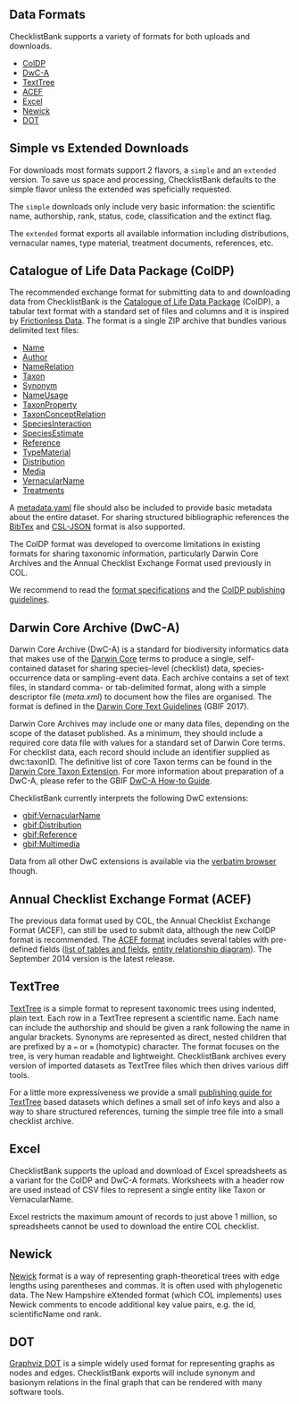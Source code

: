 ## Data Formats

ChecklistBank supports a variety of formats for both uploads and downloads.

- [ColDP](#catalogue-of-life-data-package-coldp)
- [DwC-A](#darwin-core-archive-dwc-a)
- [TextTree](#texttree)
- [ACEF](#annual-checklist-exchange-format-acef)
- [Excel](#excel)
- [Newick](#newick)
- [DOT](#dot)

## Simple vs Extended Downloads

For downloads most formats support 2 flavors, a `simple` and an `extended` version.
To save us space and processing, ChecklistBank defaults to the simple flavor unless the extended was speficially requested.

The `simple` downloads only include very basic information: the scientific name, authorship, rank, status, code, classification and the extinct flag.

The `extended` format exports all available information including distributions, vernacular names, type material, treatment documents, references, etc.

## Catalogue of Life Data Package (ColDP)

The recommended exchange format for submitting data to and downloading data from ChecklistBank
is the [Catalogue of Life Data Package](hhttps://catalogueoflife.github.io/coldp) (ColDP),
a tabular text format with a standard set of files and columns and it is inspired by [Frictionless Data](https://frictionlessdata.io/).
The format is a single ZIP archive that bundles various delimited text files:

- [Name](https://catalogueoflife.github.io/coldp/#name)
- [Author](https://catalogueoflife.github.io/coldp/#author)
- [NameRelation](https://catalogueoflife.github.io/coldp/#namerelation)
- [Taxon](https://catalogueoflife.github.io/coldp/#taxon)
- [Synonym](https://catalogueoflife.github.io/coldp/#synonym)
- [NameUsage](https://catalogueoflife.github.io/coldp/#nameusage)
- [TaxonProperty](https://catalogueoflife.github.io/coldp/#taxonproperty)
- [TaxonConceptRelation](https://catalogueoflife.github.io/coldp/#taxonconceptrelation)
- [SpeciesInteraction](https://catalogueoflife.github.io/coldp/#speciesinteraction)
- [SpeciesEstimate](https://catalogueoflife.github.io/coldp/#speciesestimate)
- [Reference](https://catalogueoflife.github.io/coldp/#reference)
- [TypeMaterial](https://catalogueoflife.github.io/coldp/#typematerial)
- [Distribution](https://catalogueoflife.github.io/coldp/#distribution)
- [Media](https://catalogueoflife.github.io/coldp/#media)
- [VernacularName](https://catalogueoflife.github.io/coldp/#vernacularname)
- [Treatments](https://catalogueoflife.github.io/coldp/#treatment)

A [metadata.yaml](https://catalogueoflife.github.io/coldp/metadata.yaml) file should also be included to provide basic metadata about the entire dataset.
For sharing structured bibliographic references the [BibTex](https://catalogueoflife.github.io/coldp/#reference-bibtex)
and [CSL-JSON](https://catalogueoflife.github.io/coldp/#reference-json-csl) format is also supported.

The ColDP format was developed to overcome limitations in existing formats for sharing taxonomic information, particularly Darwin Core Archives and the Annual Checklist Exchange Format used previously in COL.

We recommend to read the [format specifications](https://catalogueoflife.github.io/coldp/) and the [ColDP publishing guidelines](https://catalogueoflife.github.io/coldp/docs/publishing-guide.html).

## Darwin Core Archive (DwC-A)

Darwin Core Archive (DwC-A) is a standard for biodiversity informatics data that makes use of the [Darwin Core](https://dwc.tdwg.org/list/) terms to produce a single, self-contained dataset for sharing species-level (checklist) data, species-occurrence data or sampling-event data. Each archive contains a set of text files, in standard comma- or tab-delimited format, along with a simple descriptor file (_meta.xml_) to document how the files are organised. The format is defined in the [Darwin Core Text Guidelines](https://dwc.tdwg.org/text/) (GBIF 2017).

Darwin Core Archives may include one or many data files, depending on the scope of the dataset published. As a minimum, they should include a required core data file with values for a standard set of Darwin Core terms. For checklist data, each record should include an identifier supplied as dwc:taxonID. The definitive list of core Taxon terms can be found in the [Darwin Core Taxon Extension](http://rs.gbif.org/core/dwc_taxon_2015-04-24.xml). For more information about preparation of a DwC-A, please refer to the GBIF [DwC-A How-to Guide](https://github.com/gbif/ipt/wiki/DwCAHowToGuide).

ChecklistBank currently interprets the following DwC extensions:

- [gbif:VernacularName](https://rs.gbif.org/extension/gbif/1.0/vernacularname.xml)
- [gbif:Distribution](https://rs.gbif.org/extension/gbif/1.0/distribution.xml)
- [gbif:Reference](https://rs.gbif.org/extension/gbif/1.0/references.xml)
- [gbif:Multimedia](https://rs.gbif.org/extension/gbif/1.0/multimedia.xml)

Data from all other DwC extensions is available via the [verbatim browser](https://www.checklistbank.org/dataset/1010/verbatim) though.

## Annual Checklist Exchange Format (ACEF)

The previous data format used by COL, the Annual Checklist Exchange Format (ACEF), can still be used to submit data,
although the new ColDP format is recommended.
The [ACEF format](/docs/acef/2014_CoL_Standard_Dataset_v7_23Sep2014.pdf) includes several tables with pre-defined fields ([list of tables and fields](/docs/acef/List_of_tables_and_fields_2014.pdf), [entity relationship diagram](/docs/acef/ERD_DataSubmissionFormat_29Sep2014.pdf)). The September 2014 version is the latest release.

## TextTree

[TextTree](https://github.com/gbif/text-tree) is a simple format to represent taxonomic trees using indented, plain text. Each row in a TextTree represent a scientific name. Each name can include the authorship and should be given a rank following the name in angular brackets. Synonyms are represented as direct, nested children that are prefixed by a `=` or `≡` (homotypic) character. The format focuses on the tree, is very human readable and lightweight. ChecklistBank archives every version of imported datasets as TextTree files which then drives various diff tools.

For a little more expressiveness we provide a small [publishing guide for TextTree](https://catalogueoflife.github.io/coldp/docs/publishing-guide-txtree) based datasets which defines a small set of info keys and also a way to share structured references,
turning the simple tree file into a small checklist archive.

## Excel

ChecklistBank supports the upload and download of Excel spreadsheets as a variant for the ColDP and DwC-A formats.
Worksheets with a header row are used instead of CSV files to represent a single entity like Taxon or VernacularName.

Excel restricts the maximum amount of records to just above 1 million, so spreadsheets cannot be used to download the entire COL checklist.

## Newick

[Newick](https://en.wikipedia.org/wiki/Newick_format) format is a way of representing graph-theoretical trees with edge lengths using parentheses and commas.
It is often used with phylogenetic data.
The New Hampshire eXtended format (which COL implements) uses Newick comments to encode additional key value pairs, e.g. the id, scientificName ond rank.

## DOT

[Graphviz DOT](http://www.graphviz.org/doc/info/lang.html) is a simple widely used format for representing graphs as nodes and edges.
ChecklistBank exports will include synonym and basionym relations in the final graph that can be rendered with many software tools.
